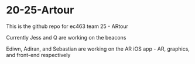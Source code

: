 # 20-25-Artour

This is the github repo for ec463 team 25 - ARtour

Currently Jess and Q are working on the beacons

Ediwn, Adiran, and Sebastian are working on the AR iOS app - AR, graphics, and front-end respectively
